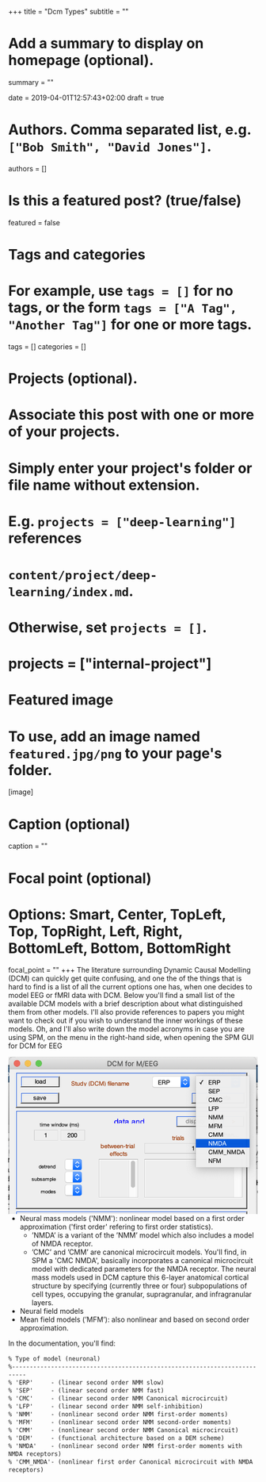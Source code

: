 +++
title = "Dcm Types"
subtitle = ""

# Add a summary to display on homepage (optional).
summary = ""

date = 2019-04-01T12:57:43+02:00
draft = true

# Authors. Comma separated list, e.g. `["Bob Smith", "David Jones"]`.
authors = []

# Is this a featured post? (true/false)
featured = false

# Tags and categories
# For example, use `tags = []` for no tags, or the form `tags = ["A Tag", "Another Tag"]` for one or more tags.
tags = []
categories = []

# Projects (optional).
#   Associate this post with one or more of your projects.
#   Simply enter your project's folder or file name without extension.
#   E.g. `projects = ["deep-learning"]` references
#   `content/project/deep-learning/index.md`.
#   Otherwise, set `projects = []`.
# projects = ["internal-project"]

# Featured image
# To use, add an image named `featured.jpg/png` to your page's folder.
[image]
  # Caption (optional)
  caption = ""

  # Focal point (optional)
  # Options: Smart, Center, TopLeft, Top, TopRight, Left, Right, BottomLeft, Bottom, BottomRight
  focal_point = ""
+++
The literature surrounding Dynamic Causal Modelling (DCM) can quickly get quite
confusing, and one the of the things that is hard to find is a list of all the
current options one has, when one decides to model EEG or fMRI data with DCM.
Below you'll find a small list of the available DCM models with a brief description
about what distinguished them from other models. I'll also provide references to
papers you might want to check out if you wish to understand the inner workings
of these models.
Oh, and I'll also write down the model acronyms in case you are using SPM, on the
menu in the right-hand side, when opening the SPM GUI for DCM for EEG

<img src="spm_menu.png" style="float: left; margin-right: 10px;"/>

- Neural mass models ('NMM'): nonlinear model based on a first order approximation
('first order' refering to first order statistics).
  - ’NMDA’ is a variant of the ’NMM’ model which also includes a model of NMDA receptor.
  - ’CMC’ and ’CMM’ are canonical microcircuit models. You'll find, in SPM a 'CMC NMDA',
  basically incorporates a canonical microcircuit model with dedicated parameters
  for the NMDA receptor.
The neural mass models used in DCM capture this 6-layer anatomical cortical
 structure by specifying (currently three or four) subpopulations of cell types,
 occupying the granular, supragranular, and infragranular layers.
- Neural field models
- Mean field models (’MFM’): also nonlinear and based on second order approximation.

In the documentation, you'll find:

```
% Type of model (neuronal)
%--------------------------------------------------------------------------
% 'ERP'     - (linear second order NMM slow)
% 'SEP'     - (linear second order NMM fast)
% 'CMC'     - (linear second order NMM Canonical microcircuit)
% 'LFP'     - (linear second order NMM self-inhibition)
% 'NMM'     - (nonlinear second order NMM first-order moments)
% 'MFM'     - (nonlinear second order NMM second-order moments)
% 'CMM'     - (nonlinear second order NMM Canonical microcircuit)
% 'DEM'     - (functional architecture based on a DEM scheme)
% 'NMDA'    - (nonlinear second order NMM first-order moments with NMDA receptors)
% 'CMM_NMDA'- (nonlinear first order Canonical microcircuit with NMDA receptors)
```
